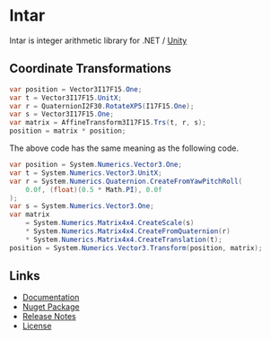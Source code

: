 # Intar

Intar is integer arithmetic library for .NET / [Unity](https://unity.com)

## Coordinate Transformations

```cs
var position = Vector3I17F15.One;
var t = Vector3I17F15.UnitX;
var r = QuaternionI2F30.RotateXP5(I17F15.One);
var s = Vector3I17F15.One;
var matrix = AffineTransform3I17F15.Trs(t, r, s);
position = matrix * position;
```

The above code has the same meaning as the following code.

```cs
var position = System.Numerics.Vector3.One;
var t = System.Numerics.Vector3.UnitX;
var r = System.Numerics.Quaternion.CreateFromYawPitchRoll(
    0.0f, (float)(0.5 * Math.PI), 0.0f
);
var s = System.Numerics.Vector3.One;
var matrix
    = System.Numerics.Matrix4x4.CreateScale(s)
    * System.Numerics.Matrix4x4.CreateFromQuaternion(r)
    * System.Numerics.Matrix4x4.CreateTranslation(t);
position = System.Numerics.Vector3.Transform(position, matrix);
```

## Links

- [Documentation](https://agate-pris.github.io/intar/)
- [Nuget Package](https://www.nuget.org/packages/Intar)
- [Release Notes](https://github.com/agate-pris/intar/releases)
- [License](https://github.com/agate-pris/intar/blob/master/LICENSE.md)
